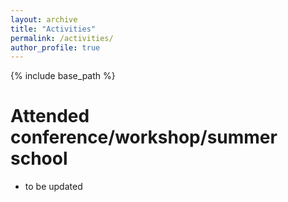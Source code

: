```yaml
---
layout: archive
title: "Activities"
permalink: /activities/
author_profile: true
---
```


{% include base_path %}

Attended conference/workshop/summer school
======
* to be updated